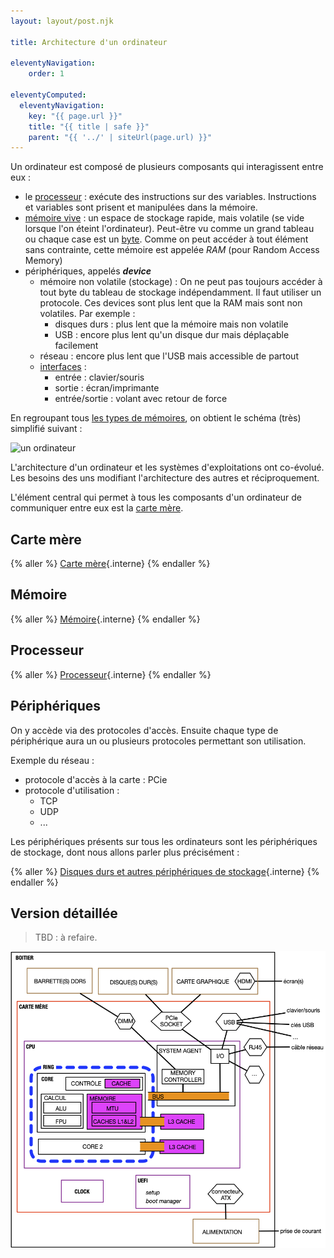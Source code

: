 ```yaml
---
layout: layout/post.njk

title: Architecture d'un ordinateur

eleventyNavigation:
    order: 1

eleventyComputed:
  eleventyNavigation:
    key: "{{ page.url }}"
    title: "{{ title | safe }}"
    parent: "{{ '../' | siteUrl(page.url) }}"
---
```


Un ordinateur est composé de plusieurs composants qui interagissent entre eux :

- le [processeur](https://fr.wikipedia.org/wiki/Processeur) : exécute des instructions sur des variables. Instructions et variables sont prisent et manipulées dans la mémoire.
- [mémoire vive](https://fr.wikipedia.org/wiki/M%C3%A9moire_vive) : un espace de stockage rapide, mais volatile (se vide lorsque l'on éteint l'ordinateur). Peut-être vu comme un grand tableau ou chaque case est un [byte](https://fr.wikipedia.org/wiki/Byte). Comme on peut accéder à tout élément sans contrainte, cette mémoire est appelée *RAM* (pour Random Access Memory)
- périphériques, appelés ***device***
  - mémoire non volatile (stockage) : On ne peut pas toujours accéder à tout byte du tableau de stockage indépendamment. Il faut utiliser un protocole. Ces devices sont plus lent que la RAM mais sont non volatiles. Par exemple :
    - disques durs : plus lent que la mémoire mais non volatile
    - USB : encore plus lent qu'un disque dur mais déplaçable facilement
  - réseau : encore plus lent que l'USB mais accessible de partout
  - [interfaces](https://fr.wikipedia.org/wiki/Interactions_homme-machine) :
    - entrée : clavier/souris
    - sortie : écran/imprimante
    - entrée/sortie : volant avec retour de force

En regroupant tous [les types de mémoires](https://fr.wikipedia.org/wiki/M%C3%A9moire_(informatique)), on obtient le schéma (très) simplifié suivant :

![un ordinateur](./schema-ordinateur.png)

L'architecture d'un ordinateur et les systèmes d'exploitations ont co-évolué. Les besoins des uns modifiant l'architecture des autres et réciproquement.

L'élément central qui permet à tous les composants d'un ordinateur de communiquer entre eux est la [carte mère](https://fr.wikipedia.org/wiki/Carte_m%C3%A8re).

## Carte mère

{% aller %}
[Carte mère](./carte-mère){.interne}
{% endaller %}

## Mémoire

{% aller %}
[Mémoire](./mémoire){.interne}
{% endaller %}

## Processeur

{% aller %}
[Processeur](./processeur){.interne}
{% endaller %}

## Périphériques

On y accède via des protocoles d'accès. Ensuite chaque type de périphérique aura un ou plusieurs protocoles permettant son utilisation.

Exemple du réseau :

- protocole d'accès à la carte : PCie
- protocole d'utilisation :
  - TCP
  - UDP
  - ...

Les périphériques présents sur tous les ordinateurs sont les périphériques de stockage, dont nous allons parler plus précisément :

{% aller %}
[Disques durs et autres périphériques de stockage](./device-stockage){.interne}
{% endaller %}

## Version détaillée

> TBD : à refaire.

![schéma détaillé](schéma-détaillé-ordinateur.png)
